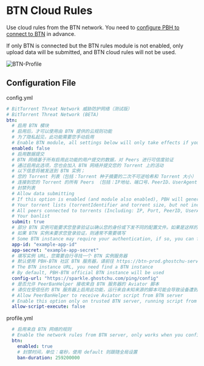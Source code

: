 # BTN Cloud Rules

Use cloud rules from the BTN network. You need to [configure PBH to connect to BTN](../btn/connect.md) in advance.

If only BTN is connected but the BTN rules module is not enabled, only upload data will be submitted, and BTN cloud rules will not be used.

![BTN-Profile](./assets/btn-profile.png)

## Configuration File

config.yml
```yaml
# BitTorrent Threat Network 威胁防护网络（测试版）
# BitTorrent Threat Network (BETA)
btn:
  # 启用 BTN 模块
  # 启用后，才可以使用由 BTN 提供的云规则功能
  # 为了隐私起见，此功能需要您手动启用
  # Enable BTN module, all settings below will only take effects if you turn this on.
  enabled: false
  # 启用数据提交
  # BTN 网络基于所有启用此功能的用户提交的数据，对 Peers 进行可信度验证
  # 通过启用此选项，您也会加入 BTN 网络并提交您的 Torrent 上的活动
  # 以下信息将被发送到 BTN 实例；
  # 您的 Torrent 列表（包括：Torrent 种子摘要的二次不可逆哈希和 Torrent 大小）
  # 连接到您的 Torrent 的所有 Peers （包括：IP地址、端口号、PeerID、UserAgent（ClientName），Peer协议，Peer总下载量，Peer总上传量，Peer瞬时上传速度，Peer瞬时下载速度，Peer下载进度，以及您的下载器名称）
  # 封禁列表
  # Allow data submitting
  # If this option is enabled (and module also enabled), PBH will generate send data to BTN server including:
  # Your torrent lists (torrentIdentifier and torrent size, but not include: info hash, name)
  # All peers connected to torrents (Including: IP, Port, PeerID, UserAgent, Peer Protocol, Flags, Uploaded, Downloaded, UploadRate, DownloadRate, PeerProgress, YourProgress and Downloader Name)
  # Your banlist
  submit: true
  # 部分 BTN 实例可能要求您登录验证以确认您的身份或下发不同的配置文件。如果是这样的话，您需要在下面输入凭据信息
  # 如果 BTN 实例未要求您登录验证，则通常不需要填写
  # Some BTN instance may require your authentication, if so, you can fill the credentials here
  app-id: "example-app-id"
  app-secret: "example-app-secret"
  # 填写实例 URL，您需要自行寻找一个 BTN 实例服务器
  # 默认使用 PBH-BTN 社区 BTN 服务器，请前往 https://btn-prod.ghostchu-services.top 注册并获取一个账号
  # The BTN instance URL, you need find a BTN instance
  # By default, PBH-BTN official BTN instance will be used
  config-url: "https://sparkle.ghostchu.com/ping/config"
  # 是否允许 PeerBanHelper 接收来自 BTN 服务器的 Aviator 脚本
  # 请仅在受信任的 BTN 服务器上启用此功能，运行来自未知来源的脚本可能会导致设备遭到攻击
  # Allow PeerBanHelper to receive Aviator script from BTN server
  # Enable this option only on trusted BTN server, running script from unknown source may cause your device under attack
  allow-script-execute: false
```

profile.yml
```yaml
  # 启用来自 BTN 网络的规则
  # Enable the network rules from BTN server, only works when you configured BTN server in config.yml
  btn:
    enabled: true
    # 封禁时间，单位：毫秒，使用 default 则跟随全局设置
    ban-duration: 259200000
```